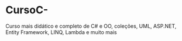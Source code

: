 # CursoC-
Curso mais didático e completo de C# e OO, coleções, UML, ASP.NET, Entity Framework, LINQ, Lambda e muito mais
